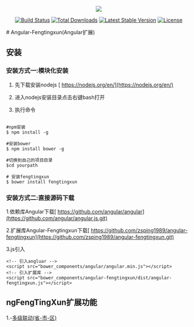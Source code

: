 <p align="center">
<a href="https://data.ftxjoy.com/home/auth/login">
<img src="https://www.ftxjoy.com/images/logo.png">
</a>
</p>

<p align="center">
<a href="#"><img src="https://travis-ci.org/laravel/framework.svg" alt="Build Status"></a>
<a href="#"><img src="https://poser.pugx.org/laravel/framework/d/total.svg" alt="Total Downloads"></a>
<a href="#"><img src="https://poser.pugx.org/laravel/framework/v/stable.svg" alt="Latest Stable Version"></a>
<a href="#"><img src="https://poser.pugx.org/laravel/framework/license.svg" alt="License"></a>
</p>
# Angular-Fengtingxun(Angular扩展)

## 安装

### 安装方式一:模块化安装

1. 先下载安装nodejs [ https://nodejs.org/en/](https://nodejs.org/en/)

2. 进入nodejs安装目录点击右键bash打开

3. 执行命令

```

#npm安装
$ npm install -g

#安装bower
$ npm install bower -g

#切换到自己的项目目录
$cd yourpath

# 安装fengtingxun
$ bower install fengtingxun

```

### 安装方式二:直接源码下载

1.依赖库Angular下载[ https://github.com/angular/angular](https://github.com/angular/angular.js.git)

2.扩展库Angular-Fengtingxun下载[ https://github.com/zsping1989/angular-fengtingxun](https://github.com/zsping1989/angular-fengtingxun.git)

3.js引入

```
<!-- 引入angluar -->
<script src="bower_components/angular/angular.min.js"></script>
<!-- 引入扩展库 -->
<script src="bower_components/angular-fengtingxun/dist/angular-fengtingxun.js"></script>

```

## ngFengTingXun扩展功能

1.-[多级联动(省-市-区)](./wiki/directives/multilevel-move.md)

